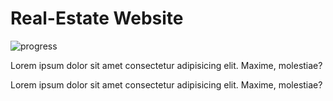 # Real-Estate Website
![progress](/progfront.png)

Lorem ipsum dolor sit amet consectetur adipisicing elit. Maxime, molestiae?

Lorem ipsum dolor sit amet consectetur adipisicing elit. Maxime, molestiae?